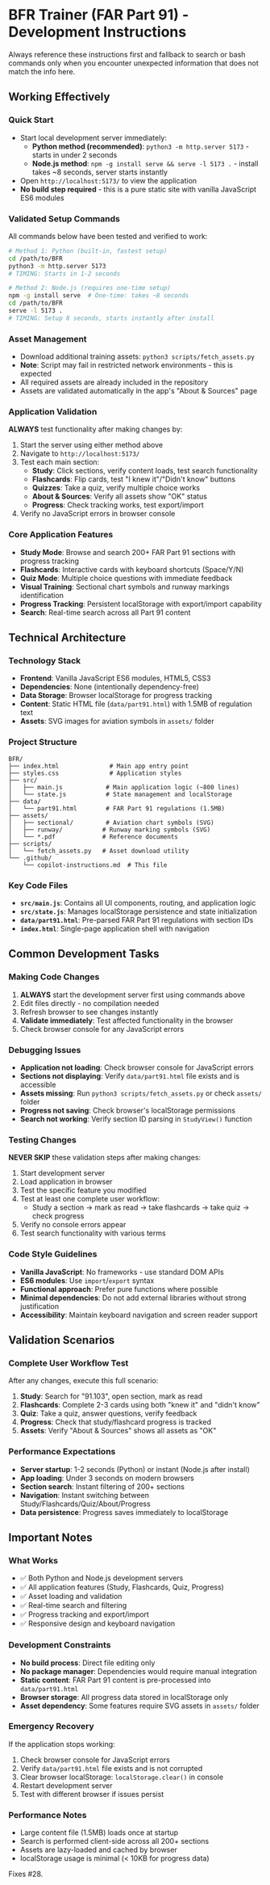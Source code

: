 # BFR Trainer (FAR Part 91) - Development Instructions

Always reference these instructions first and fallback to search or bash commands only when you encounter unexpected information that does not match the info here.

## Working Effectively

### Quick Start
- Start local development server immediately:
  - **Python method (recommended)**: `python3 -m http.server 5173` - starts in under 2 seconds
  - **Node.js method**: `npm -g install serve && serve -l 5173 .` - install takes ~8 seconds, server starts instantly
- Open `http://localhost:5173/` to view the application
- **No build step required** - this is a pure static site with vanilla JavaScript ES6 modules

### Validated Setup Commands
All commands below have been tested and verified to work:

```bash
# Method 1: Python (built-in, fastest setup)
cd /path/to/BFR
python3 -m http.server 5173
# TIMING: Starts in 1-2 seconds

# Method 2: Node.js (requires one-time setup)
npm -g install serve  # One-time: takes ~8 seconds
cd /path/to/BFR  
serve -l 5173 .
# TIMING: Setup 8 seconds, starts instantly after install
```

### Asset Management
- Download additional training assets: `python3 scripts/fetch_assets.py`
- **Note**: Script may fail in restricted network environments - this is expected
- All required assets are already included in the repository
- Assets are validated automatically in the app's "About & Sources" page

### Application Validation
**ALWAYS** test functionality after making changes by:
1. Start the server using either method above
2. Navigate to `http://localhost:5173/`
3. Test each main section:
   - **Study**: Click sections, verify content loads, test search functionality
   - **Flashcards**: Flip cards, test "I knew it"/"Didn't know" buttons
   - **Quizzes**: Take a quiz, verify multiple choice works
   - **About & Sources**: Verify all assets show "OK" status
   - **Progress**: Check tracking works, test export/import
4. Verify no JavaScript errors in browser console

### Core Application Features
- **Study Mode**: Browse and search 200+ FAR Part 91 sections with progress tracking
- **Flashcards**: Interactive cards with keyboard shortcuts (Space/Y/N)
- **Quiz Mode**: Multiple choice questions with immediate feedback
- **Visual Training**: Sectional chart symbols and runway markings identification
- **Progress Tracking**: Persistent localStorage with export/import capability
- **Search**: Real-time search across all Part 91 content

## Technical Architecture

### Technology Stack
- **Frontend**: Vanilla JavaScript ES6 modules, HTML5, CSS3
- **Dependencies**: None (intentionally dependency-free)
- **Data Storage**: Browser localStorage for progress tracking
- **Content**: Static HTML file (`data/part91.html`) with 1.5MB of regulation text
- **Assets**: SVG images for aviation symbols in `assets/` folder

### Project Structure
```
BFR/
├── index.html              # Main app entry point
├── styles.css              # Application styles  
├── src/
│   ├── main.js            # Main application logic (~800 lines)
│   └── state.js           # State management and localStorage
├── data/
│   └── part91.html        # FAR Part 91 regulations (1.5MB)
├── assets/
│   ├── sectional/         # Aviation chart symbols (SVG)
│   ├── runway/           # Runway marking symbols (SVG)
│   └── *.pdf             # Reference documents
├── scripts/
│   └── fetch_assets.py   # Asset download utility
└── .github/
    └── copilot-instructions.md  # This file
```

### Key Code Files
- **`src/main.js`**: Contains all UI components, routing, and application logic
- **`src/state.js`**: Manages localStorage persistence and state initialization
- **`data/part91.html`**: Pre-parsed FAR Part 91 regulations with section IDs
- **`index.html`**: Single-page application shell with navigation

## Common Development Tasks

### Making Code Changes
1. **ALWAYS** start the development server first using commands above
2. Edit files directly - no compilation needed
3. Refresh browser to see changes instantly
4. **Validate immediately**: Test affected functionality in the browser
5. Check browser console for any JavaScript errors

### Debugging Issues
- **Application not loading**: Check browser console for JavaScript errors
- **Sections not displaying**: Verify `data/part91.html` file exists and is accessible
- **Assets missing**: Run `python3 scripts/fetch_assets.py` or check `assets/` folder
- **Progress not saving**: Check browser's localStorage permissions
- **Search not working**: Verify section ID parsing in `StudyView()` function

### Testing Changes
**NEVER SKIP** these validation steps after making changes:
1. Start development server
2. Load application in browser
3. Test the specific feature you modified
4. Test at least one complete user workflow:
   - Study a section → mark as read → take flashcards → take quiz → check progress
5. Verify no console errors appear
6. Test search functionality with various terms

### Code Style Guidelines
- **Vanilla JavaScript**: No frameworks - use standard DOM APIs
- **ES6 modules**: Use `import`/`export` syntax
- **Functional approach**: Prefer pure functions where possible
- **Minimal dependencies**: Do not add external libraries without strong justification
- **Accessibility**: Maintain keyboard navigation and screen reader support

## Validation Scenarios

### Complete User Workflow Test
After any changes, execute this full scenario:
1. **Study**: Search for "91.103", open section, mark as read
2. **Flashcards**: Complete 2-3 cards using both "knew it" and "didn't know"
3. **Quiz**: Take a quiz, answer questions, verify feedback
4. **Progress**: Check that study/flashcard progress is tracked
5. **Assets**: Verify "About & Sources" shows all assets as "OK"

### Performance Expectations
- **Server startup**: 1-2 seconds (Python) or instant (Node.js after install)
- **App loading**: Under 3 seconds on modern browsers
- **Section search**: Instant filtering of 200+ sections
- **Navigation**: Instant switching between Study/Flashcards/Quiz/About/Progress
- **Data persistence**: Progress saves immediately to localStorage

## Important Notes

### What Works
- ✅ Both Python and Node.js development servers
- ✅ All application features (Study, Flashcards, Quiz, Progress)
- ✅ Asset loading and validation
- ✅ Real-time search and filtering
- ✅ Progress tracking and export/import
- ✅ Responsive design and keyboard navigation

### Development Constraints
- **No build process**: Direct file editing only
- **No package manager**: Dependencies would require manual integration
- **Static content**: FAR Part 91 content is pre-processed into `data/part91.html`
- **Browser storage**: All progress data stored in localStorage only
- **Asset dependency**: Some features require SVG assets in `assets/` folder

### Emergency Recovery
If the application stops working:
1. Check browser console for JavaScript errors
2. Verify `data/part91.html` file exists and is not corrupted
3. Clear browser localStorage: `localStorage.clear()` in console
4. Restart development server
5. Test with different browser if issues persist

### Performance Notes
- Large content file (1.5MB) loads once at startup
- Search is performed client-side across all 200+ sections
- Assets are lazy-loaded and cached by browser
- localStorage usage is minimal (< 10KB for progress data)

Fixes #28.